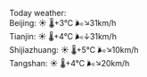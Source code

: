 Today weather:  
Beijing: ☀️ 🌡️+3°C 🌬️↘31km/h  
Tianjin: ☀️ 🌡️+4°C 🌬️↓31km/h  
Shijiazhuang: ☀️ 🌡️+5°C 🌬️↘10km/h  
Tangshan: ☀️ 🌡️+4°C 🌬️↘20km/h  
